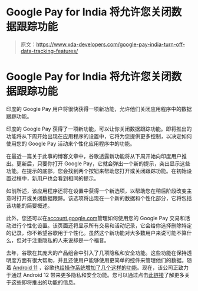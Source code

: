 # Google Pay for India 将允许您关闭数据跟踪功能

> 原文：<https://www.xda-developers.com/google-pay-india-turn-off-data-tracking-features/>

# Google Pay for India 将允许您关闭数据跟踪功能

印度的 Google Pay 用户将很快获得一项新功能，允许他们关闭应用程序中的数据跟踪功能。

印度的 Google Pay 获得了一项新功能，可以让你关闭数据跟踪功能。即将推出的功能将从下周开始出现在应用程序的设置中，它将为您提供更多控制，以决定如何使用您的 Google Pay 活动来个性化应用程序中的功能。

在最近一篇关于此事的博客文章中，谷歌透露新功能将从下周开始向印度用户推出。更新后，只要你打开 Google Pay，它就会弹出一个新的提示，突出显示这些功能。在提示的底部，您会找到两个按钮来帮助您打开或关闭跟踪功能。在初始设置过程中，新用户也会看到相同的提示。

如前所述，该应用程序还将在设置中获得一个新选项，以帮助您在稍后阶段改变主意时打开或关闭数据跟踪。该选项将出现在一个新的数据和个性化部分，它将包括该功能的简要概述。

此外，您还可以在[account.google.com](http://account.google.com/)管理如何使用您的 Google Pay 交易和活动进行个性化设置。该页面还将显示所有交易和活动记录，它会给你选择删除特定的记录，你不希望谷歌用于个性化。虽然这个新功能对大多数用户来说可能不算什么，但对于注重隐私的人来说却是一个福音。

去年，谷歌在其庞大的产品组合中引入了几项隐私和安全功能。这些功能在保持透明度方面有很大帮助，并且还使用户能够使用更简单的控件来管理他们的数据。随着 [Android 11](https://www.xda-developers.com/tag/android-11/) ，谷歌[也给操作系统增加了几个这样的功能](https://www.xda-developers.com/android-11-developer-preview-privacy-security-features-changes/)。现在，该公司正致力于通过 Android 12 带来更多隐私和安全功能。您可以通过点击[此链接](https://www.xda-developers.com/android-q-security-privacy-features/)了解更多关于这些即将推出的功能的信息。